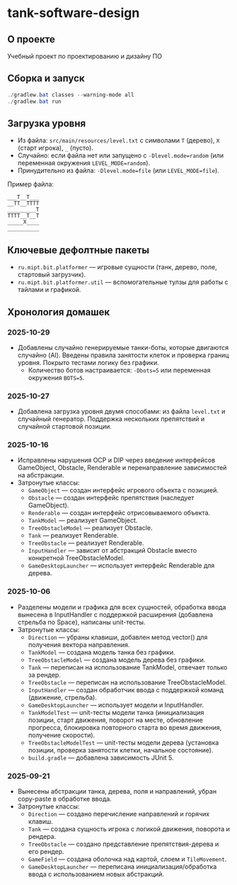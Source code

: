 # tank-software-design

## О проекте
Учебный проект по проектированию и дизайну ПО

## Сборка и запуск
```powershell
./gradlew.bat classes --warning-mode all
./gradlew.bat run
```

## Загрузка уровня
- Из файла: `src/main/resources/level.txt` с символами `T` (дерево), `X` (старт игрока), `_` (пусто).
- Случайно: если файла нет или запущено с `-Dlevel.mode=random` (или переменная окружения `LEVEL_MODE=random`).
- Принудительно из файла: `-Dlevel.mode=file` (или `LEVEL_MODE=file`).

Пример файла:

```
___T__T___
__TT__TTTT
_________T
TTTT__T__T
_____X____
__________
```

## Ключевые дефолтные пакеты
- `ru.mipt.bit.platformer` — игровые сущности (танк, дерево, поле, стартовый загрузчик).
- `ru.mipt.bit.platformer.util` — вспомогательные тулзы для работы с тайлами и графикой.

## Хронология домашек
### 2025-10-29
- Добавлены случайно генерируемые танки-боты, которые двигаются случайно (AI). Введены правила занятости клеток и проверка границ уровня. Покрыто тестами логику без графики.
	- Количество ботов настраивается: `-Dbots=5` или переменная окружения `BOTS=5`.

### 2025-10-27
- Добавлена загрузка уровня двумя способами: из файла `level.txt` и случайный генератор. Поддержка нескольких препятствий и случайной стартовой позиции.

### 2025-10-16
- Исправлены нарушения OCP и DIP через введение интерфейсов GameObject, Obstacle, Renderable и перенаправление зависимостей на абстракции.
- Затронутые классы:
	- `GameObject` — создан интерфейс игрового объекта с позицией.
	- `Obstacle` — создан интерфейс препятствия (наследует GameObject).
	- `Renderable` — создан интерфейс отрисовываемого объекта.
	- `TankModel` — реализует GameObject.
	- `TreeObstacleModel` — реализует Obstacle.
	- `Tank` — реализует Renderable.
	- `TreeObstacle` — реализует Renderable.
	- `InputHandler` — зависит от абстракций Obstacle вместо конкретной TreeObstacleModel.
	- `GameDesktopLauncher` — использует интерфейс Renderable для дерева.

### 2025-10-06
- Разделены модели и графика для всех сущностей, обработка ввода вынесена в InputHandler с поддержкой расширения (добавлена стрельба по Space), написаны unit-тесты.
- Затронутые классы:
	- `Direction` — убраны клавиши, добавлен метод vector() для получения вектора направления.
	- `TankModel` — создана модель танка без графики.
	- `TreeObstacleModel` — создана модель дерева без графики.
	- `Tank` — переписан на использование TankModel, отвечает только за рендер.
	- `TreeObstacle` — переписан на использование TreeObstacleModel.
	- `InputHandler` — создан обработчик ввода с поддержкой команд (движение, стрельба).
	- `GameDesktopLauncher` — использует модели и InputHandler.
	- `TankModelTest` — unit-тесты модели танка (инициализация позиции, старт движения, поворот на месте, обновление прогресса, блокировка повторного старта во время движения, получение скорости).
	- `TreeObstacleModelTest` — unit-тесты модели дерева (установка позиции, проверка занятости клетки, начальное состояние).
	- `build.gradle` — добавлена зависимость JUnit 5.

### 2025-09-21
- Вынесены абстракции танка, дерева, поля и направлений, убран copy-paste в обработке ввода.
- Затронутые классы:
	- `Direction` — создано перечисление направлений и горячих клавиш.
	- `Tank` — создана сущность игрока с логикой движения, поворота и рендера.
	- `TreeObstacle` — создано представление препятствия-дерева и его рендер.
	- `GameField` — создана оболочка над картой, слоем и `TileMovement`.
	- `GameDesktopLauncher` — переписана инициализация/обработка ввода с использованием новых абстракций.